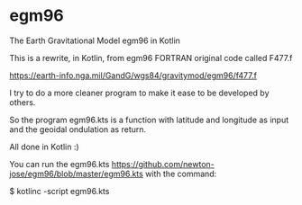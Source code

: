 # egm96
The Earth Gravitational Model egm96 in Kotlin

This is a rewrite, in Kotlin, from egm96 FORTRAN original code called F477.f

https://earth-info.nga.mil/GandG/wgs84/gravitymod/egm96/f477.f

I try to do a more cleaner program to make it ease to be developed by others.

So the program egm96.kts is a function with latitude and longitude as input and
the geoidal ondulation as return.  

All done in Kotlin :)

You can run the egm96.kts https://github.com/newton-jose/egm96/blob/master/egm96.kts with the command:

$ kotlinc  -script egm96.kts
